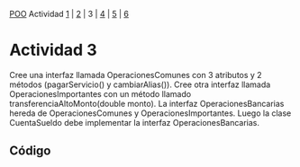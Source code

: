 [POO](POO.md) Actividad [1](ACTIVIDAD1.md) | [2](ACTIVIDAD2.md) | 3 | [4](ACTIVIDAD4.md) | [5](ACTIVIDAD5.md) | [6](ACTIVIDAD6.md)
# Actividad 3
Cree una interfaz llamada OperacionesComunes con 3 atributos y 2 métodos
(pagarServicio() y cambiarAlias()). Cree otra interfaz llamada OperacionesImportantes con 
un método llamado transferenciaAltoMonto(double monto). La interfaz 
OperacionesBancarias hereda de OperacionesComunes y OperacionesImportantes. Luego la
clase CuentaSueldo debe implementar la interfaz OperacionesBancarias.
## Código

